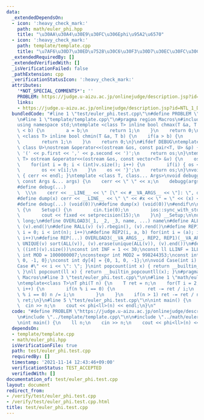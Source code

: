 ```yaml
---
data:
  _extendedDependsOn:
  - icon: ':heavy_check_mark:'
    path: math/euler_phi.hpp
    title: "\u30AA\u30A4\u30E9\u30FC\u306Ephi\u95A2\u6570"
  - icon: ':heavy_check_mark:'
    path: template/template.cpp
    title: "\u7AF6\u30D7\u30ED\u7528\u30C6\u30F3\u30D7\u30EC\u30FC\u30C8"
  _extendedRequiredBy: []
  _extendedVerifiedWith: []
  _isVerificationFailed: false
  _pathExtension: cpp
  _verificationStatusIcon: ':heavy_check_mark:'
  attributes:
    '*NOT_SPECIAL_COMMENTS*': ''
    PROBLEM: https://judge.u-aizu.ac.jp/onlinejudge/description.jsp?id=NTL_1_D&lang=jp
    links:
    - https://judge.u-aizu.ac.jp/onlinejudge/description.jsp?id=NTL_1_D&lang=jp
  bundledCode: "#line 1 \"test/euler_phi.test.cpp\"\n#define PROBLEM \"https://judge.u-aizu.ac.jp/onlinejudge/description.jsp?id=NTL_1_D&lang=jp\"\
    \n#line 1 \"template/template.cpp\"\n#pragma region Macros\n#include <bits/stdc++.h>\n\
    using namespace std;\ntemplate <class T> inline bool chmax(T &a, T b) {\n    if(a\
    \ < b) {\n        a = b;\n        return 1;\n    }\n    return 0;\n}\ntemplate\
    \ <class T> inline bool chmin(T &a, T b) {\n    if(a > b) {\n        a = b;\n\
    \        return 1;\n    }\n    return 0;\n}\n#ifdef DEBUG\ntemplate <class T,\
    \ class U>\nostream &operator<<(ostream &os, const pair<T, U> &p) {\n    os <<\
    \ '(' << p.first << ',' << p.second << ')';\n    return os;\n}\ntemplate <class\
    \ T> ostream &operator<<(ostream &os, const vector<T> &v) {\n    os << '{';\n\
    \    for(int i = 0; i < (int)v.size(); i++) {\n        if(i) { os << ','; }\n\
    \        os << v[i];\n    }\n    os << '}';\n    return os;\n}\nvoid debugg()\
    \ { cerr << endl; }\ntemplate <class T, class... Args>\nvoid debugg(const T &x,\
    \ const Args &... args) {\n    cerr << \" \" << x;\n    debugg(args...);\n}\n\
    #define debug(...)                                                           \
    \  \\\n    cerr << __LINE__ << \" [\" << #__VA_ARGS__ << \"]: \", debugg(__VA_ARGS__)\n\
    #define dump(x) cerr << __LINE__ << \" \" << #x << \" = \" << (x) << endl\n#else\n\
    #define debug(...) (void(0))\n#define dump(x) (void(0))\n#endif\n\nstruct Setup\
    \ {\n    Setup() {\n        cin.tie(0);\n        ios::sync_with_stdio(false);\n\
    \        cout << fixed << setprecision(15);\n    }\n} __Setup;\n\nusing ll = long\
    \ long;\n#define OVERLOAD3(_1, _2, _3, name, ...) name\n#define ALL(v) (v).begin(),\
    \ (v).end()\n#define RALL(v) (v).rbegin(), (v).rend()\n#define REP1(i, n) for(int\
    \ i = 0; i < int(n); i++)\n#define REP2(i, a, b) for(int i = (a); i < int(b);\
    \ i++)\n#define REP(...) OVERLOAD3(__VA_ARGS__, REP2, REP1)(__VA_ARGS__)\n#define\
    \ UNIQUE(v) sort(ALL(v)), (v).erase(unique(ALL(v)), (v).end())\n#define SZ(v)\
    \ ((int)(v).size())\nconst int INF = 1 << 30;\nconst ll LLINF = 1LL << 60;\nconstexpr\
    \ int MOD = 1000000007;\nconstexpr int MOD2 = 998244353;\nconst int dx[4] = {1,\
    \ 0, -1, 0};\nconst int dy[4] = {0, 1, 0, -1};\n\nvoid Case(int i) { cout << \"\
    Case #\" << i << \": \"; }\nint popcount(int x) { return __builtin_popcount(x);\
    \ }\nll popcount(ll x) { return __builtin_popcountll(x); }\n#pragma endregion\
    \ Macros\n#line 3 \"test/euler_phi.test.cpp\"\n\n#line 1 \"math/euler_phi.hpp\"\
    \ntemplate<class T>\nT phi(T n) {\n    T ret = n;\n    for(T i = 2; i * i <= n;\
    \ i++) {\n        if(n % i == 0) {\n            ret -= ret / i;\n            while(n\
    \ % i == 0) n /= i;\n        }\n    }\n    if(n > 1) ret -= ret / n;\n    return\
    \ ret;\n}\n#line 5 \"test/euler_phi.test.cpp\"\n\nint main() {\n    ll n;\n  \
    \  cin >> n;\n    cout << phi<ll>(n) << endl;\n}\n"
  code: "#define PROBLEM \"https://judge.u-aizu.ac.jp/onlinejudge/description.jsp?id=NTL_1_D&lang=jp\"\
    \n#include \"../template/template.cpp\"\n\n#include \"../math/euler_phi.hpp\"\n\
    \nint main() {\n    ll n;\n    cin >> n;\n    cout << phi<ll>(n) << endl;\n}"
  dependsOn:
  - template/template.cpp
  - math/euler_phi.hpp
  isVerificationFile: true
  path: test/euler_phi.test.cpp
  requiredBy: []
  timestamp: '2021-11-14 12:43:46+09:00'
  verificationStatus: TEST_ACCEPTED
  verifiedWith: []
documentation_of: test/euler_phi.test.cpp
layout: document
redirect_from:
- /verify/test/euler_phi.test.cpp
- /verify/test/euler_phi.test.cpp.html
title: test/euler_phi.test.cpp
---
```

